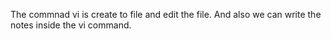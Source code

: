 The commnad vi is create to file and edit the file. And also we can write the notes inside the vi command.
